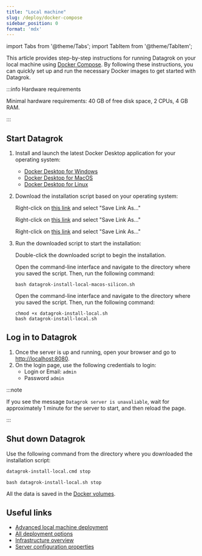 ```yaml
---
title: "Local machine"
slug: /deploy/docker-compose
sidebar_position: 0
format: 'mdx'
---
```


import Tabs from '@theme/Tabs';
import TabItem from '@theme/TabItem';

This article provides step-by-step instructions for running Datagrok on your local machine
using [Docker Compose](https://docs.docker.com/compose/). By following these instructions, you can quickly set up and
run the necessary Docker images to get started with Datagrok.

:::info Hardware requirements

Minimal hardware requirements: 40 GB of free disk space, 2 CPUs, 4 GB RAM.

:::

## Start Datagrok

1. Install and launch the latest Docker Desktop application for your operating system:

   - [Docker Desktop for Windows](https://docs.docker.com/desktop/install/windows-install/)
   - [Docker Desktop for MacOS](https://docs.docker.com/desktop/install/mac-install/)
   - [Docker Desktop for Linux](https://docs.docker.com/desktop/install/linux-install/)

2. Download the installation script based on your operating system:

   <Tabs groupId="os" queryString>
   <TabItem value="win" label="Windows" default>

   Right-click
   on [this link](https://raw.githubusercontent.com/datagrok-ai/public/master/docker/datagrok-install-local.cmd) and
   select "Save Link As..."

   </TabItem>
   <TabItem value="bash" label="MacOS(Apple Silicon)">

   Right-click
   on [this link](https://raw.githubusercontent.com/datagrok-ai/public/refs/heads/master/docker/datagrok-install-local-macos-silicon.sh) and
   select "Save Link As..."

   </TabItem>
   <TabItem value="bash" label="MacOS/Linux">

   Right-click
   on [this link](https://raw.githubusercontent.com/datagrok-ai/public/master/docker/datagrok-install-local.sh) and
   select "Save Link As..."

   </TabItem>
   </Tabs>

3. Run the downloaded script to start the installation:

   <Tabs groupId="os" queryString>
   <TabItem value="win" label="Windows" default>

   Double-click the downloaded script to begin the installation.

   </TabItem>
   <TabItem value="bash" label="MacOS (Apple Silicon)">

   Open the command-line interface and navigate to the directory where you saved the script. Then, run
   the following command:

   ```shell
   bash datagrok-install-local-macos-silicon.sh
   ```

   </TabItem>
   <TabItem value="bash" label="MacOS/Linux (Intel)">

   Open the command-line interface and navigate to the directory where you saved the script. Then, run
   the following command:

   ```shell
   chmod +x datagrok-install-local.sh
   bash datagrok-install-local.sh
   ```

   </TabItem>
   </Tabs>

## Log in to Datagrok

1. Once the server is up and running, open your browser and go to [http://localhost:8080](http://localhost:8080).
2. On the login page, use the following credentials to login:
   - Login or Email: `admin`
   - Password `admin`

:::note

If you see the message `Datagrok server is unavaliable`, wait for approximately 1 minute for the server to start, and then reload the page.

:::

## Shut down Datagrok

Use the following command from the directory where you downloaded the installation script:

<Tabs groupId="os" queryString>
<TabItem value="win" label="Windows" default>

```cmd
datagrok-install-local.cmd stop
```

</TabItem>
<TabItem value="bash" label="MacOS/Linux">

```shell
bash datagrok-install-local.sh stop
```

</TabItem>
</Tabs>

All the data is saved in the [Docker volumes](https://docs.docker.com/storage/volumes/).

## Useful links

- [Advanced local machine deployment](docker-compose-advanced.md)
- [All deployment options](../deploy.md)
- [Infrastructure overview](../../develop/under-the-hood/infrastructure.md)
- [Server configuration properties](../configuration.md)